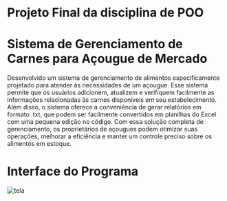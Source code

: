 # Projeto Final da disciplina de POO

# Sistema de Gerenciamento de Carnes para Açougue de Mercado
Desenvolvido um sistema de gerenciamento de alimentos especificamente projetado para atender às necessidades de um açougue. Esse sistema permite que os usuários adicionem, atualizem e verifiquem facilmente as informações relacionadas às carnes disponíveis em seu estabelecimento. Além disso, o sistema oferece a conveniência de gerar relatórios em formato .txt, que podem ser facilmente convertidos em planilhas do Excel com uma pequena edição no código. Com essa solução completa de gerenciamento, os proprietários de açougues podem otimizar suas operações, melhorar a eficiência e manter um controle preciso sobre os alimentos em estoque.

# Interface do Programa

![tela](https://github.com/yohanngusso/Sistema-Mercado-Acouque/assets/79810080/62eba8c5-4226-41fb-b7c8-ed6277b9719d)
